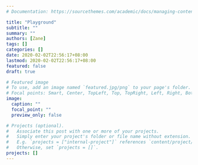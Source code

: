 ```yaml
---
# Documentation: https://sourcethemes.com/academic/docs/managing-content/

title: "Playground"
subtitle: ""
summary: ""
authors: [Zane]
tags: []
categories: []
date: 2020-02-02T22:56:17+08:00
lastmod: 2020-02-02T22:56:17+08:00
featured: false
draft: true

# Featured image
# To use, add an image named `featured.jpg/png` to your page's folder.
# Focal points: Smart, Center, TopLeft, Top, TopRight, Left, Right, BottomLeft, Bottom, BottomRight.
image:
  caption: ""
  focal_point: ""
  preview_only: false

# Projects (optional).
#   Associate this post with one or more of your projects.
#   Simply enter your project's folder or file name without extension.
#   E.g. `projects = ["internal-project"]` references `content/project/deep-learning/index.md`.
#   Otherwise, set `projects = []`.
projects: []
---
```

